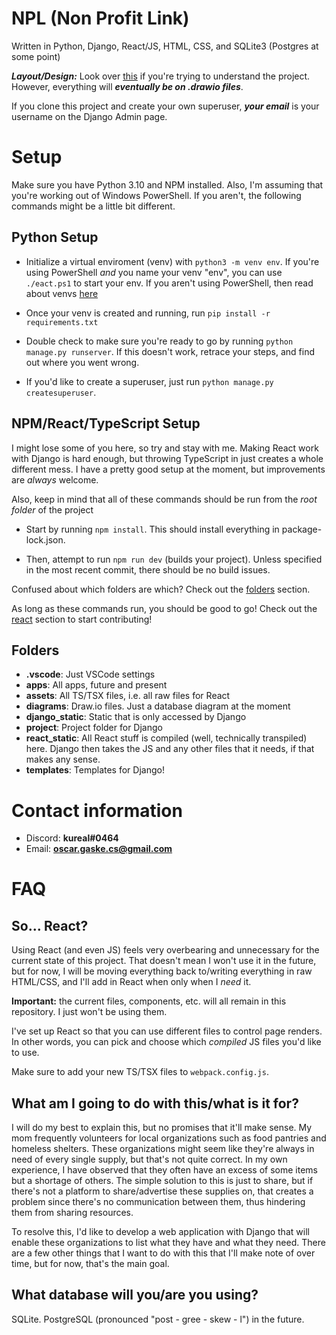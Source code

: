# NPL (Non Profit Link)

Written in Python, Django, React/JS, HTML, CSS, and SQLite3 (Postgres at some point)

**_Layout/Design:_** Look over [this](https://www.figma.com/file/pKaku2N7xVPbCGQb1p6LIJ/NPL?type=design&node-id=0-1&mode=design&t=mc7YWpRIbtvPRkHG-11) if you're trying to understand the project. However, everything will **_eventually be on .drawio files_**.

If you clone this project and create your own superuser, **_your email_** is your username on the Django Admin page.

# Setup

Make sure you have Python 3.10 and NPM installed. Also, I'm assuming that you're working out of Windows PowerShell. If you aren't, the following commands might be a little bit different.

## Python Setup

- Initialize a virtual enviroment (venv) with `python3 -m venv env`. If you're using PowerShell _and_ you name your venv "env", you can use `./eact.ps1` to start your env. If you aren't using PowerShell, then read about venvs [here](https://docs.python.org/3/library/venv.html)

- Once your venv is created and running, run `pip install -r requirements.txt`

- Double check to make sure you're ready to go by running `python manage.py runserver`. If this doesn't work, retrace your steps, and find out where you went wrong.

- If you'd like to create a superuser, just run `python manage.py createsuperuser`.

## NPM/React/TypeScript Setup

I might lose some of you here, so try and stay with me. Making React work with Django is hard enough, but throwing TypeScript in just creates a whole different mess. I have a pretty good setup at the moment, but improvements are _always_ welcome.

Also, keep in mind that all of these commands should be run from the _root folder_ of the project

- Start by running `npm install`. This should install everything in package-lock.json.

- Then, attempt to run `npm run dev` (builds your project). Unless specified in the most recent commit, there should be no build issues.

Confused about which folders are which? Check out the [folders](#folders) section.

As long as these commands run, you should be good to go! Check out the [react](#so-react) section to start contributing!

## Folders

- **.vscode**: Just VSCode settings
- **apps**: All apps, future and present
- **assets**: All TS/TSX files, i.e. all raw files for React
- **diagrams**: Draw.io files. Just a database diagram at the moment
- **django_static**: Static that is only accessed by Django
- **project**: Project folder for Django
- **react_static**: All React stuff is compiled (well, technically transpiled) here. Django then takes the JS and any other files that it needs, if that makes any sense.
- **templates**: Templates for Django!

# Contact information

- Discord: **kureal#0464**
- Email: **oscar.gaske.cs@gmail.com**

# FAQ

## So... React?

Using React (and even JS) feels very overbearing and unnecessary for the current state of this project. That doesn't mean I won't use it in the future, but for now, I will be moving everything back to/writing everything in raw HTML/CSS, and I'll add in React when only when I _need_ it.

**Important:** the current files, components, etc. will all remain in this repository. I just won't be using them.

I've set up React so that you can use different files to control page renders. In other words, you can pick and choose which _compiled_ JS files you'd like to use.

Make sure to add your new TS/TSX files to `webpack.config.js`.

## What am I going to do with this/what is it for?

I will do my best to explain this, but no promises that it'll make sense. My mom frequently volunteers for local organizations such as food pantries and homeless shelters. These organizations might seem like they're always in need of every single supply, but that's not quite correct. In my own experience, I have observed that they often have an excess of some items but a shortage of others. The simple solution to this is just to share, but if there's not a platform to share/advertise these supplies on, that creates a problem since there's no communication between them, thus hindering them from sharing resources.

To resolve this, I'd like to develop a web application with Django that will enable these organizations to list what they have and what they need. There are a few other things that I want to do with this that I'll make note of over time, but for now, that's the main goal.

## What database will you/are you using?

SQLite. PostgreSQL (pronounced "post - gree - skew - l") in the future.
